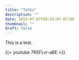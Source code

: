 ```yaml
---
title: "Talks"
description: ""
date: 2019-07-07T00:43:07-07:00
thumbnail: ""
draft: false
---
```


This is a test.

{{< youtube 7R5FLvr-aBE >}}